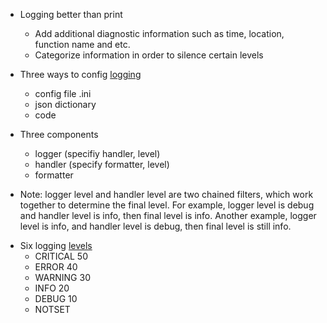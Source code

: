 * Logging better than print
    * Add additional diagnostic information such as time, location, function name and etc.
    * Categorize information in order to silence certain levels
    
* Three ways to config [logging](http://docs.python-guide.org/en/latest/writing/logging/)
    * config file .ini
    * json dictionary
    * code

* Three components
    * logger (specifiy handler, level)
    * handler (specify formatter, level)
    * formatter
- Note: logger level and handler level are two chained filters, which work together to determine the final level. For example, logger level is debug and handler level is info, then final level is info. Another example, logger level is info, and handler level is debug, then final level is still info.

* Six logging [levels](https://docs.python.org/2/library/logging.html#levels)
    * CRITICAL	50
    * ERROR	40
    * WARNING	30
    * INFO	20
    * DEBUG	10
    * NOTSET
    
